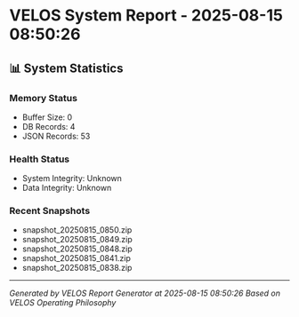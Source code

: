 # VELOS System Report - 2025-08-15 08:50:26

## 📊 System Statistics

### Memory Status
- Buffer Size: 0
- DB Records: 4
- JSON Records: 53

### Health Status
- System Integrity: Unknown
- Data Integrity: Unknown

### Recent Snapshots
- snapshot_20250815_0850.zip
- snapshot_20250815_0849.zip
- snapshot_20250815_0848.zip
- snapshot_20250815_0841.zip
- snapshot_20250815_0838.zip

---
*Generated by VELOS Report Generator at 2025-08-15 08:50:26*
*Based on VELOS Operating Philosophy*

